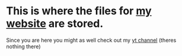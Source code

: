 # This is where the files for <a href="https://therealpeppy-yt.github.io">my website</a> are stored.

Since you are here you might as well check out my <a href="https://www.youtube.com/@therealpeppy">yt channel</a> (theres nothing there)
